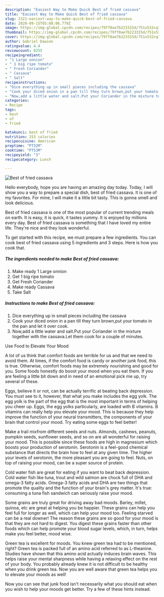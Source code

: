 ```yaml
---
description: "Easiest Way to Make Quick Best of fried cassava"
title: "Easiest Way to Make Quick Best of fried cassava"
slug: 2321-easiest-way-to-make-quick-best-of-fried-cassava
date: 2020-09-15T05:08:06.770Z
image: https://img-global.cpcdn.com/recipes/79ff8ae7b223315d/751x532cq70/best-of-fried-cassava-recipe-main-photo.jpg
thumbnail: https://img-global.cpcdn.com/recipes/79ff8ae7b223315d/751x532cq70/best-of-fried-cassava-recipe-main-photo.jpg
cover: https://img-global.cpcdn.com/recipes/79ff8ae7b223315d/751x532cq70/best-of-fried-cassava-recipe-main-photo.jpg
author: Gabriel Dawson
ratingvalue: 4.4
reviewcount: 8255
recipeingredient:
- "1 Large onnion"
- " 1 big ripe tomato"
- " Fresh Coriander"
- " Cassava"
- " Salt"
recipeinstructions:
- "Dice everything up in small pieces including the cassava"
- "Cook your diced onion in a pan till they turn brown,put your tomato in the pan and let it over cook."
- "Now,add a little water and salt.Put your Coriander in the mixture together with the cassava.Let them cook for a couple of minutes."
categories:
- Recipe
tags:
- best
- of
- fried

katakunci: best of fried 
nutrition: 253 calories
recipecuisine: American
preptime: "PT32M"
cooktime: "PT53M"
recipeyield: "3"
recipecategory: Lunch

---
```



![Best of fried cassava](https://img-global.cpcdn.com/recipes/79ff8ae7b223315d/751x532cq70/best-of-fried-cassava-recipe-main-photo.jpg)

Hello everybody, hope you are having an amazing day today. Today, I will show you a way to prepare a special dish, best of fried cassava. It is one of my favorites. For mine, I will make it a little bit tasty. This is gonna smell and look delicious.

Best of fried cassava is one of the most popular of current trending meals on earth. It is easy, it is quick, it tastes yummy. It is enjoyed by millions every day. Best of fried cassava is something that I have loved my entire life. They're nice and they look wonderful.




To get started with this recipe, we must prepare a few ingredients. You can cook best of fried cassava using 5 ingredients and 3 steps. Here is how you cook that.

<!--inarticleads1-->

##### The ingredients needed to make Best of fried cassava:

1. Make ready 1 Large onnion
1. Get  1 big ripe tomato
1. Get  Fresh Coriander
1. Make ready  Cassava
1. Take  Salt




<!--inarticleads2-->

##### Instructions to make Best of fried cassava:

1. Dice everything up in small pieces including the cassava
1. Cook your diced onion in a pan till they turn brown,put your tomato in the pan and let it over cook.
1. Now,add a little water and salt.Put your Coriander in the mixture together with the cassava.Let them cook for a couple of minutes.




Use Food to Elevate Your Mood


A lot of us think that comfort foods are terrible for us and that we need to avoid them. At times, if the comfort food is candy or another junk food, this is true. Otherwise, comfort foods may be extremely nourishing and good for you. Some foods honestly do boost your mood when you eat them. If you are feeling a little bit down and in need of an emotional pick me up, try several of these.

Eggs, believe it or not, can be actually terrific at beating back depression. You must see to it, however, that what you make includes the egg yolk. The egg yolk is the part of the egg that is the most important in terms of helping you cheer up. Eggs, the egg yolks particularly, are loaded with B vitamins. B vitamins can really help you elevate your mood. This is because they help improve the function of your neural transmitters, the components of your brain that control your mood. Try eating some eggs to feel better!

Make a trail mixfrom different seeds and nuts. Almonds, cashews, peanuts, pumpkin seeds, sunflower seeds, and so on are all wonderful for raising your mood. This is possible since these foods are high in magnesium which boosts your production of serotonin. Serotonin is a feel-good chemical substance that directs the brain how to feel at any given time. The higher your levels of serotonin, the more pleasant you are going to feel. Nuts, on top of raising your mood, can be a super source of protein.

Cold water fish are great for eating if you want to beat back depression. Cold water fish like tuna, trout and wild salmon are chock full of DHA and omega-3 fatty acids. Omega-3 fatty acids and DHA are two things that promote the quality and the function of your brain's grey matter. It's true: consuming a tuna fish sandwich can seriously raise your mood. 

Some grains are truly great for driving away bad moods. Barley, millet, quinoa, etc are great at helping you be happier. These grains can help you feel full for longer as well, which can help your mood too. Feeling starved can be a real downer! The reason these grains are so good for your mood is that they are not hard to digest. You digest these grains faster than other foods which can help promote your blood sugar levels, which, in turn, helps make you feel better, mood wise.

Green tea is excellent for moods. You knew green tea had to be mentioned, right? Green tea is packed full of an amino acid referred to as L-theanine. Studies have shown that this amino acid actually induces brain waves. This helps raise your mental sharpness while having a relaxing effect on the rest of your body. You probably already knew it is not difficult to be healthy when you drink green tea. Now you are well aware that green tea helps you to elevate your moods as well!

Now you can see that junk food isn't necessarily what you should eat when you wish to help your moods get better. Try  a few  of  these  hints  instead.

